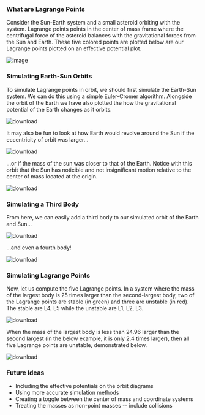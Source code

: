 ### What are Lagrange Points
Consider the Sun-Earth system and a small asteroid orbiting with the system. Lagrange points points in the center of mass frame where the centrifugal force of the asteroid balances with the gravitational forces from the Sun and Earth. These five colored points are plotted below are our Lagrange points plotted on an effective potential plot.

![image](https://user-images.githubusercontent.com/59151395/228440467-eae91677-03a1-447a-b696-ab587a4d1c35.png)

### Simulating Earth-Sun Orbits
To simulate Lagrange points in orbit, we should first simulate the Earth-Sun system. We can do this using a simple Euler-Cromer algorithm. Alongside the orbit of the Earth we have also plotted the how the gravitational potential of the Earth changes as it orbits.

![download](https://user-images.githubusercontent.com/59151395/228442433-ad029dff-eaec-4e8b-9d80-dfb8e77be68c.gif)

It may also be fun to look at how Earth would revolve around the Sun if the eccentricity of orbit was larger...

![download](https://user-images.githubusercontent.com/59151395/228442478-6f97820e-cf30-4ba4-911e-8c943fff340e.gif)

...or if the mass of the sun was closer to that of the Earth. Notice with this orbit that the Sun has noticible and not insignificant motion relative to the center of mass located at the origin.

![download](https://user-images.githubusercontent.com/59151395/228442515-af9defff-3966-4697-9182-422ec8e26309.gif)

### Simulating a Third Body
From here, we can easily add a third body to our simulated orbit of the Earth and Sun...

![download](https://user-images.githubusercontent.com/59151395/228442553-92d5b0e5-126d-4abc-90ae-4075a7147e34.gif)

...and even a fourth body!

![download](https://user-images.githubusercontent.com/59151395/228442587-51bacc66-4fd1-4099-b3e7-0862ab0db846.gif)

### Simulating Lagrange Points
Now, let us compute the five Lagrange points. In a system where the mass of the largest body is 25 times larger than the second-largest body, two of the Lagrange points are stable (in green) and three are unstable (in red). The stable are L4, L5 while the unstable are L1, L2, L3.

![download](https://user-images.githubusercontent.com/59151395/228442611-d5369430-7357-4166-b11c-cf414e8aa6f3.gif)

When the mass of the largest body is less than 24.96 larger than the second largest (in the below example, it is only 2.4 times larger), then all five Lagrange points are unstable, demonstrated below.

![download](https://user-images.githubusercontent.com/59151395/228442645-dd408256-8a7c-4d54-b411-50354d8ad789.gif)

### Future Ideas
* Including the effective potentials on the orbit diagrams
* Using more accurate simulation methods
* Creating a toggle between the center of mass and coordinate systems
* Treating the masses as non-point masses -- include collisions
